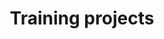 ---
title: "Training projects"
show_breadcrumb: true
type: landing

tags: ["projects-en"]

sections:
  - block: portfolio
    id: projects
    content:
      title: Training projects
      #subtitle:
      #text:
      filters:
        # Folders to display content from
        folders:
        # Only show content with these tags
        tags: ["training-en"]
        # Exclude content with these tags
        exclude_tags: []
        # Which Hugo page kinds to show (https://gohugo.io/templates/section-templates/#page-kinds)
        kinds:
          - page
          - section
          - term
          - taxonomy
          - home
      # Field to sort by, such as Date or Title
      sort_by: 'Date'
      sort_ascending: true
      # Default portfolio filter button
      # 0 corresponds to the first button below and so on
      # For example, 0 will default to showing all content as the first button below shows content with *any* tag
      default_button_index: 
      # Filter button toolbar (optional).
      # Add or remove as many buttons as you like.
      # To show all content, set `tag` to "*".
      # To filter by a specific tag, set `tag` to an existing tag name.
      # To remove the button toolbar, delete the entire `buttons` block.
    design:
      # See Page Builder docs for all section customization options.
      # Choose how many columns the section has. Valid values: '1' or '2'.
      columns: '1'
      # Choose a listing view
      view:
      # For Showcase view, flip alternate rows?
      flip_alt_rows: true
---